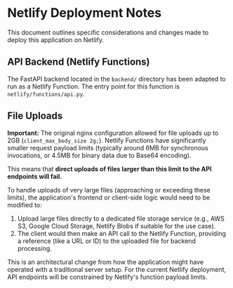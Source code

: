 # Netlify Deployment Notes

This document outlines specific considerations and changes made to deploy this application on Netlify.

## API Backend (Netlify Functions)

The FastAPI backend located in the `backend/` directory has been adapted to run as a Netlify Function. The entry point for this function is `netlify/functions/api.py`.

## File Uploads

**Important:** The original nginx configuration allowed for file uploads up to 2GB (`client_max_body_size 2g;`). Netlify Functions have significantly smaller request payload limits (typically around 6MB for synchronous invocations, or 4.5MB for binary data due to Base64 encoding).

This means that **direct uploads of files larger than this limit to the API endpoints will fail.**

To handle uploads of very large files (approaching or exceeding these limits), the application's frontend or client-side logic would need to be modified to:
1. Upload large files directly to a dedicated file storage service (e.g., AWS S3, Google Cloud Storage, Netlify Blobs if suitable for the use case).
2. The client would then make an API call to the Netlify Function, providing a reference (like a URL or ID) to the uploaded file for backend processing.

This is an architectural change from how the application might have operated with a traditional server setup. For the current Netlify deployment, API endpoints will be constrained by Netlify's function payload limits.
